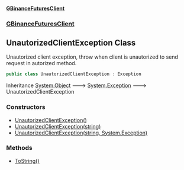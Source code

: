 #### [GBinanceFuturesClient](./index.md 'index')
### [GBinanceFuturesClient](./GBinanceFuturesClient.md 'GBinanceFuturesClient')
## UnautorizedClientException Class
Unautorized client exception, throw when client is unautorized to send request in autorized method.  
```csharp
public class UnautorizedClientException : Exception
```
Inheritance [System.Object](https://docs.microsoft.com/en-us/dotnet/api/System.Object 'System.Object') &#129106; [System.Exception](https://docs.microsoft.com/en-us/dotnet/api/System.Exception 'System.Exception') &#129106; UnautorizedClientException  
### Constructors
- [UnautorizedClientException()](./GBinanceFuturesClient-UnautorizedClientException-UnautorizedClientException().md 'GBinanceFuturesClient.UnautorizedClientException.UnautorizedClientException()')
- [UnautorizedClientException(string)](./GBinanceFuturesClient-UnautorizedClientException-UnautorizedClientException(string).md 'GBinanceFuturesClient.UnautorizedClientException.UnautorizedClientException(string)')
- [UnautorizedClientException(string, System.Exception)](./GBinanceFuturesClient-UnautorizedClientException-UnautorizedClientException(string_System-Exception).md 'GBinanceFuturesClient.UnautorizedClientException.UnautorizedClientException(string, System.Exception)')
### Methods
- [ToString()](./GBinanceFuturesClient-UnautorizedClientException-ToString().md 'GBinanceFuturesClient.UnautorizedClientException.ToString()')
